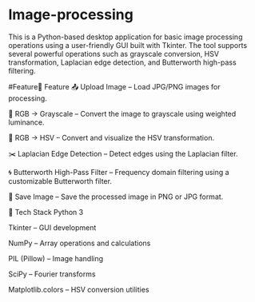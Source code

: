 # Image-processing
This is a Python-based desktop application for basic image processing operations using a user-friendly GUI built with Tkinter. The tool supports several powerful operations such as grayscale conversion, HSV transformation, Laplacian edge detection, and Butterworth high-pass filtering.

#Feature🔧 Feature
📤 Upload Image – Load JPG/PNG images for processing.

🎨 RGB → Grayscale – Convert the image to grayscale using weighted luminance.

🌈 RGB → HSV – Convert and visualize the HSV transformation.

✂️ Laplacian Edge Detection – Detect edges using the Laplacian filter.

🌀 Butterworth High-Pass Filter – Frequency domain filtering using a customizable Butterworth filter.

💾 Save Image – Save the processed image in PNG or JPG format.

🧰 Tech Stack
Python 3

Tkinter – GUI development

NumPy – Array operations and calculations

PIL (Pillow) – Image handling

SciPy – Fourier transforms

Matplotlib.colors – HSV conversion utilities
